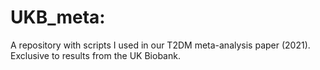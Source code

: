 # UKB_meta:

A repository with scripts I used in our T2DM meta-analysis paper (2021). Exclusive to results from the UK Biobank.

